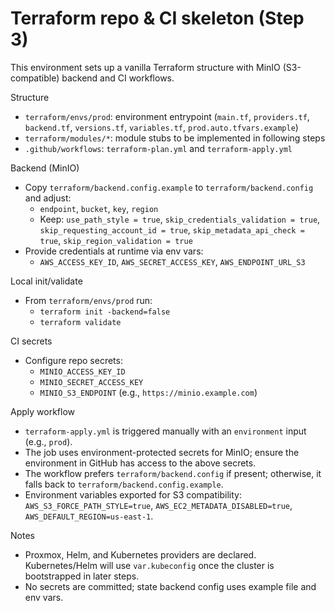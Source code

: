 # Terraform repo & CI skeleton (Step 3)

This environment sets up a vanilla Terraform structure with MinIO (S3-compatible) backend and CI workflows.

Structure

- `terraform/envs/prod`: environment entrypoint (`main.tf`, `providers.tf`, `backend.tf`, `versions.tf`, `variables.tf`, `prod.auto.tfvars.example`)
- `terraform/modules/*`: module stubs to be implemented in following steps
- `.github/workflows`: `terraform-plan.yml` and `terraform-apply.yml`

Backend (MinIO)

- Copy `terraform/backend.config.example` to `terraform/backend.config` and adjust:
  - `endpoint`, `bucket`, `key`, `region`
  - Keep: `use_path_style = true`, `skip_credentials_validation = true`, `skip_requesting_account_id = true`, `skip_metadata_api_check = true`, `skip_region_validation = true`
- Provide credentials at runtime via env vars:
  - `AWS_ACCESS_KEY_ID`, `AWS_SECRET_ACCESS_KEY`, `AWS_ENDPOINT_URL_S3`

Local init/validate

- From `terraform/envs/prod` run:
  - `terraform init -backend=false`
  - `terraform validate`

CI secrets

- Configure repo secrets:
  - `MINIO_ACCESS_KEY_ID`
  - `MINIO_SECRET_ACCESS_KEY`
  - `MINIO_S3_ENDPOINT` (e.g., `https://minio.example.com`)

Apply workflow

- `terraform-apply.yml` is triggered manually with an `environment` input (e.g., `prod`).
- The job uses environment-protected secrets for MinIO; ensure the environment in GitHub has access to the above secrets.
- The workflow prefers `terraform/backend.config` if present; otherwise, it falls back to `terraform/backend.config.example`.
- Environment variables exported for S3 compatibility: `AWS_S3_FORCE_PATH_STYLE=true`, `AWS_EC2_METADATA_DISABLED=true`, `AWS_DEFAULT_REGION=us-east-1`.

Notes

- Proxmox, Helm, and Kubernetes providers are declared. Kubernetes/Helm will use `var.kubeconfig` once the cluster is bootstrapped in later steps.
- No secrets are committed; state backend config uses example file and env vars.
